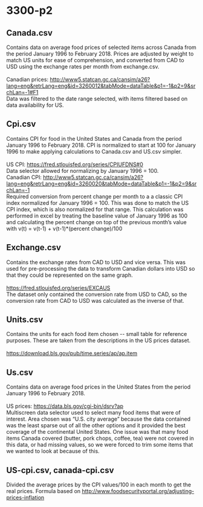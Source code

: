 # 3300-p2

## Canada.csv <br/>
Contains data on average food prices of selected items across Canada from the period January 1996 to February 2018. Prices are adjusted by weight to match US units for ease of comprehension, and converted from CAD to USD using the exchange rates per month from exchange.csv. <br/><br/>
Canadian prices: http://www5.statcan.gc.ca/cansim/a26?lang=eng&retrLang=eng&id=3260012&tabMode=dataTable&p1=-1&p2=9&srchLan=-1#F1 <br/>
Data was filtered to the date range selected, with items filtered based on data availability for US.

## Cpi.csv <br/>
Contains CPI for food in the United States and Canada from the period January 1996 to February 2018. CPI is normalized to start at 100 for January 1996 to make applying calculations to Canada.csv and US.csv simpler. <br/><br/>
US CPI: https://fred.stlouisfed.org/series/CPIUFDNS#0 <br/>
Data selector allowed for normalizing by January 1996 = 100. <br/>
Canadian CPI: http://www5.statcan.gc.ca/cansim/a26?lang=eng&retrLang=eng&id=3260020&tabMode=dataTable&p1=-1&p2=9&srchLan=-1 <br/>
Required conversion from percent change per month to a a classic CPI index normalized for January 1996 = 100. This was done to match the US CPI index, which is also normalized for that range. This calculation was performed in excel by treating the baseline value of January 1996 as 100 and calculating the percent change on top of the previous month’s value with v(t) = v(t-1) + v(t-1)*(percent change)/100

## Exchange.csv <br/>
Contains the exchange rates from CAD to USD and vice versa. This was used for pre-processing the data to transform Canadian dollars into USD so that they could be represented on the same graph. <br/><br/>
https://fred.stlouisfed.org/series/EXCAUS <br/>
The dataset only contained the conversion rate from USD to CAD, so the conversion rate from CAD to USD was calculated as the inverse of that.

## Units.csv <br/>
Contains the units for each food item chosen -- small table for reference purposes. These are taken from the descriptions in the US prices dataset.  <br/><br/>
https://download.bls.gov/pub/time.series/ap/ap.item 

## Us.csv <br/>
Contains data on average food prices in the United States from the period January 1996 to February 2018. <br/><br/>
US prices: https://data.bls.gov/cgi-bin/dsrv?ap <br/>
Multiscreen data selector used to select many food items that were of interest. Area chosen was “U.S. city average” because the data contained was the least sparse out of all the other options and it provided the best coverage of the continental United States. One issue was that many food items Canada covered (butter, pork chops, coffee, tea) were not covered in this data, or had missing values, so we were forced to trim some items that we wanted to look at because of this. 

## US-cpi.csv, canada-cpi.csv <br/>
Divided the average prices by the CPI values/100 in each month to get the real prices. Formula based on http://www.foodsecurityportal.org/adjusting-prices-inflation




